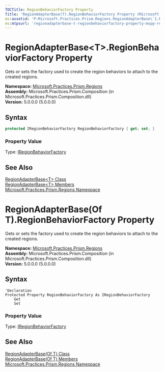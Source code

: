 ```yaml
---
TOCTitle: RegionBehaviorFactory Property
Title: 'RegionAdapterBase(T).RegionBehaviorFactory Property (Microsoft.Practices.Prism.Regions)'
ms:assetid: 'P:Microsoft.Practices.Prism.Regions.RegionAdapterBase\`1.RegionBehaviorFactory'
ms:mtpsurl: 'regionadapterbase-t-regionbehaviorfactory-property-mspp-regions.md'
---
```


# RegionAdapterBase&lt;T&gt;.RegionBehaviorFactory Property

Gets or sets the factory used to create the region behaviors to attach to the created regions.

**Namespace:** [Microsoft.Practices.Prism.Regions](/patterns-practices/reference/mspp-regions-namespace)  
**Assembly:** Microsoft.Practices.Prism.Composition (in Microsoft.Practices.Prism.Composition.dll)  
**Version:** 5.0.0.0 (5.0.0.0)

## Syntax

```C#
protected IRegionBehaviorFactory RegionBehaviorFactory { get; set; }
```

### Property Value

Type: [IRegionBehaviorFactory](/patterns-practices/reference/iregionbehaviorfactory-interface-mspp-regions)

## See Also

[RegionAdapterBase&lt;T&gt; Class](/patterns-practices/reference/regionadapterbase-t-class-mspp-regions)  
[RegionAdapterBase&lt;T&gt; Members](/patterns-practices/reference/regionadapterbase-t-members-mspp-regions)  
[Microsoft.Practices.Prism.Regions Namespace](/patterns-practices/reference/mspp-regions-namespace)  

# RegionAdapterBase(Of T).RegionBehaviorFactory Property

Gets or sets the factory used to create the region behaviors to attach to the created regions.

**Namespace:** [Microsoft.Practices.Prism.Regions](/patterns-practices/reference/mspp-regions-namespace)  
**Assembly:** Microsoft.Practices.Prism.Composition (in Microsoft.Practices.Prism.Composition.dll)  
**Version:** 5.0.0.0 (5.0.0.0)

## Syntax

```VB
'Declaration
Protected Property RegionBehaviorFactory As IRegionBehaviorFactory
	Get
	Set
```

### Property Value

Type: [IRegionBehaviorFactory](/patterns-practices/reference/iregionbehaviorfactory-interface-mspp-regions)

## See Also

[RegionAdapterBase(Of T) Class](/patterns-practices/reference/regionadapterbase-t-class-mspp-regions)  
[RegionAdapterBase(Of T) Members](/patterns-practices/reference/regionadapterbase-t-members-mspp-regions)  
[Microsoft.Practices.Prism.Regions Namespace](/patterns-practices/reference/mspp-regions-namespace)  